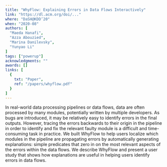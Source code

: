 ```yaml
---
title: "WhyFlow: Explaining Errors in Data Flows Interactively"
link: "https://dl.acm.org/doi/..."
where: "DaSH@KDD’20"
when: "2020-08"
authors: [ 
  "Maeda Hanafi", 
  "Azza Abouzied", 
  "Marina Danilevsky", 
  "Yunyao Li"
]
tags: ["powerup"]
acknowledgments: "" 
awards: []
links: [
  {
    txt: "Paper",
    ref: "/papers/whyflow.pdf"
  }
]
---
```

In real-world data processing pipelines or data flows, data are often processed by many modules, potentially written by multiple developers. As bugs are introduced, it may be relatively easy to identify errors in the final outputs. However, tracing the errors backwards to their origin in the pipeline in order to identify and fix the relevant faulty module is a difficult and time-consuming task in practice. We built WhyFlow to help users localize which modules in the pipeline are propagating errors by automatically generating explanations: simple predicates that zero in on the most relevant aspects of the errors within the data flows. We describe WhyFlow and present a user study that shows how explanations are useful in helping users identify errors in data flows.